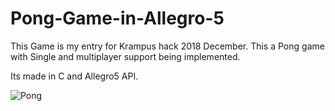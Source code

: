 # Pong-Game-in-Allegro-5

This Game is my entry for Krampus hack 2018 December.
This a Pong game with Single and multiplayer support being implemented.

Its made in C and Allegro5 API.

![Pong](https://d1cxvcw9gjxu2x.cloudfront.net/attachments/612039)

